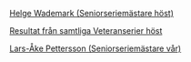 [Helge Wademark (Seniorseriemästare höst)](TOUR=10533)

[Resultat från samtliga Veteranserier höst](SENIOR/htmfiler/resultat_HT22.pdf)

[Lars-Åke Pettersson (Seniorseriemästare vår)](SENIOR/htmfiler/resultat_VT22.pdf)  
